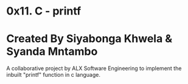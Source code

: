 # 0x11. C - printf 

# Created By Siyabonga Khwela & Syanda Mntambo

A collaborative project by ALX Software Engineering to implement the inbuilt "printf" function in c language.
